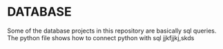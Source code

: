 # DATABASE

Some of the database projects in this repository are basically sql queries.<br />
The python file shows how to connect python with sql
jjkfjjkj,skds
